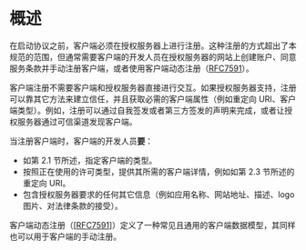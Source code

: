 # 概述

在启动协议之前，客户端必须在授权服务器上进行注册。这种注册的方式超出了本规范的范围，但通常需要客户端的开发人员在授权服务器的网站上创建账户、同意服务条款并手动注册客户端，或者使用客户端动态注册（[RFC7591](https://www.rfc-editor.org/info/rfc7591)）。

客户端注册不需要客户端和授权服务器直接进行交互。如果授权服务器支持，注册可以靠其它方法来建立信任，并且获取必需的客户端属性（例如重定向 URI、客户端类型）。例如，注册可以通过自我签发或者第三方签发的声明来完成，或者让授权服务器通过可信渠道发现客户端。

当注册客户端时，客户端的开发人员**要**：

- 如第 2.1 节所述，指定客户端的类型。
- 按照正在使用的许可类型，提供其所需的客户端详情，例如如第 2.3 节所述的重定向 URI。
- 包含授权服务器要求的任何其它信息（例如应用名称、网站地址、描述、logo 图片、对法律条款的接受）。

客户端动态注册（[[RFC7591](https://www.rfc-editor.org/info/rfc7591)]）定义了一种常见且通用的客户端数据模型，其同样也可以用于客户端的手动注册。
